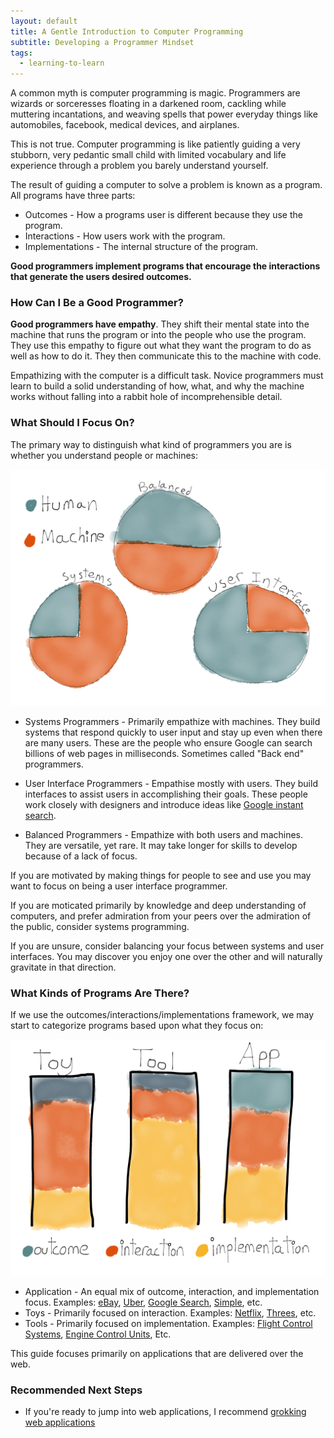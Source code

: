 ```yaml
---
layout: default
title: A Gentle Introduction to Computer Programming
subtitle: Developing a Programmer Mindset
tags:
  - learning-to-learn
---
```


A common myth is computer programming is magic. Programmers are wizards or
sorceresses floating in a darkened room, cackling while muttering incantations,
and weaving spells that power everyday things like automobiles, facebook,
medical devices, and airplanes.

This is not true. Computer programming is like patiently guiding a very
stubborn, very pedantic small child with limited vocabulary and life experience
through a problem you barely understand yourself.

The result of guiding a computer to solve a problem is known as a program.  All
programs have three parts:

* Outcomes - How a programs user is different because they use the program.
* Interactions - How users work with the program.
* Implementations - The internal structure of the program.

**Good programmers implement programs that encourage the interactions that
generate the users desired outcomes.**

### How Can I Be a Good Programmer?

**Good programmers have empathy**. They shift their mental state into the
machine that runs the program or into the people who use the program. They use
this empathy to figure out what they want the program to do as well as how to do
it. They then communicate this to the machine with code.

Empathizing with the computer is a difficult task.  Novice programmers must
learn to build a solid understanding of how, what, and why the machine works
without falling into a rabbit hole of incomprehensible detail.

### What Should I Focus On?

The primary way to distinguish what kind of programmers you are is whether you
understand people or machines:

![Kinds of Applications](images/kinds_of_programmers.png)


* Systems Programmers - Primarily empathize with machines. They build systems
  that respond quickly to user input and stay up even when there are many users.
  These are the people who ensure Google can search billions of web pages in
  milliseconds. Sometimes called "Back end" programmers.

* User Interface Programmers - Empathise mostly with users. They build
  interfaces to assist users in accomplishing their goals. These people work
  closely with designers and introduce ideas like [Google instant
  search](http://www.google.com/insidesearch/features/instant/about.html).

* Balanced Programmers - Empathize with both users and machines. They are 
  versatile, yet rare. It may take longer for skills to develop because of a
  lack of focus.

If you are motivated by making things for people to see and use you may want to focus on
being a user interface programmer.

If you are moticated primarily by knowledge and deep understanding of computers,
and prefer admiration from your peers over the admiration of the public, consider systems programming.

If you are unsure, consider balancing your focus between systems and user
interfaces. You may discover you enjoy one over the other and will naturally
gravitate in that direction.

### What Kinds of Programs Are There?

If we use the outcomes/interactions/implementations framework, we may start to
categorize programs based upon what they focus on:

![Kinds of Programs](images/kinds_of_programs.png)

* Application - An equal mix of outcome, interaction, and implementation focus.
  Examples: [eBay](http://www.ebay.com), [Uber](https://www.uber.com), [Google
  Search](https://www.google.com), [Simple](https://www.simple.com), etc.
* Toys - Primarily focused on interaction. Examples:
  [Netflix](http://www.netflix.com/), [Threes](http://asherv.com/threes/), etc.
* Tools - Primarily focused on implementation. Examples: [Flight Control
  Systems](http://en.wikipedia.org/wiki/Flight_management_system), [Engine
  Control Units](http://en.wikipedia.org/wiki/Engine_control_unit), Etc.

This guide focuses primarily on applications that are delivered over the web.

### Recommended Next Steps
* If you're ready to jump into web applications, I recommend [grokking web
  applications](grokking-web-applications.html)
